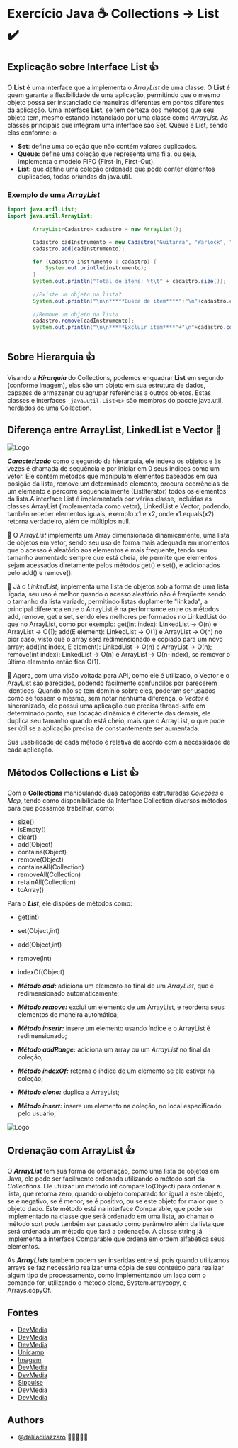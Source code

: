 # Exercício Java ☕ Collections -> **List**   ✔️

## Explicação sobre Interface List 👍

O **List** é uma interface que a implementa o *ArrayList* de uma classe. O **List** é quem garante a flexibilidade de uma aplicação, permitindo que o mesmo objeto possa ser instanciado de maneiras diferentes em pontos diferentes da aplicação.
Uma interface **List**, se tem certeza dos métodos que seu objeto tem, mesmo estando instanciado por uma classe como *ArrayList*. As classes principais que integram uma interface são Set, Queue e List, sendo elas conforme: o 

- **Set**: define uma coleção que não contém valores duplicados.
- **Queue:** define uma coleção que representa uma fila, ou seja, implementa o modelo FIFO (First-In, First-Out).
- **List:** que define uma coleção ordenada que pode conter elementos duplicados, todas oriundas da java.util.

### Exemplo de uma ***ArrayList*** 

```java
import java.util.List;
import java.util.ArrayList;
        
        ArrayList<Cadastro> cadastro = new ArrayList();

        Cadastro cadInstrumento = new Cadastro("Guitarra", "Warlock", "Tagima", "Preta");
        cadastro.add(cadInstrumento);

        for (Cadastro instrumento : cadastro) {
            System.out.println(instrumento);
        }
        System.out.println("Total de itens: \t\t" + cadastro.size());
        
        //Existe um objeto na lista?
        System.out.println("\n\n*****Busca de item****"+"\n"+cadastro.contains(cadInstrumento));
        
        //Remove um objeto da lista
        cadastro.remove(cadInstrumento);
        System.out.println("\n\n*****Excluir item****"+"\n"+cadastro.contains(cadInstrumento));
         
```


## Sobre Hierarquia 👍

Visando a ***Hirarquia*** do Collections, podemos enquadrar **List** em segundo (conforme imagem), elas são um objeto em sua estrutura de dados, capazes de armazenar ou agrupar referências a outros objetos. Estas classes e interfaces ``` java.util.List<E>``` são membros do pacote java.util, herdados de uma Collection.

## Diferença entre ArrayList, LinkedList e Vector 🙅


![Logo](https://www.devmedia.com.br/imagens/articles/268250/ArrayListI.png)

***Caracterizado*** como o segundo da hierarquia, ele indexa os objetos e às vezes é chamada de sequência e por iniciar em 0 seus indices como um vetor. Ele contém métodos que manipulam elementos baseados em sua posição da lista, remove um determinado elemento, procura ocorrências de um elemento e percorre sequencialmente (ListIterator) todos os elementos da lista.A interface List é implementada por várias classe, incluídas as classes ArrayList (implementada como vetor), LinkedList e Vector, podendo, tambén receber elementos iguais, exemplo x1 e x2, onde x1.equals(x2) retorna verdadeiro, além de múltiplos null. 

💢 O *ArrayList* implementa um Array dimensionada dinamicamente, uma lista de objetos em vetor, sendo seu uso de forma mais adequada em momentos que o acesso é aleatório aos elementos é mais frequente, tendo seu tamanho aumentado sempre que está cheia, ele permite que elementos sejam acessados diretamente pelos métodos get() e set(), e adicionados pelo add() e remove(). 

💢 Já o *LinkedList*, implementa uma lista de objetos sob a forma de uma lista ligada, seu uso é melhor quando o acesso aleatório não é freqüente sendo o tamanho da lista variado, permitindo listas duplamente "linkada", a principal diferença entre o ArrayList é na performance entre os métodos add, remove, get e set, sendo eles melhores performados no LinkedList do que no ArrayList, como por exemplo: get(int index): LinkedList -> O(n) e ArrayList -> O(1); add(E element): LinkedList -> O(1) e ArrayList -> O(n) no pior caso, visto que o array será redimensionado e copiado para um novo array; add(int index, E element): LinkedList -> O(n) e ArrayList -> O(n); remove(int index): LinkedList -> O(n) e ArrayList -> O(n-index), se remover o último elemento então fica O(1). 

💢 Agora, com uma visão voltada para API, como ele é utilizado, o Vector e o ArayList são parecidos, podendo fácilmente confundilos por parecerem identicos. Quando não se tem domínio sobre eles, poderam ser usados como se fossem o mesmo, sem notar nenhuma diferença, o *Vector* é sincronizado, ele possui uma aplicação  que precisa thread-safe em determinado ponto, sua locação dinâmica é diferente das demais, ele duplica seu tamanho quando está cheio, mais que o ArrayList, o que pode ser útil se a aplicação precisa de constantemente ser aumentada.

Sua usabilidade de cada método é relativa de acordo com a necessidade de cada aplicação.

## Métodos Collections e List 👍

Com o **Collections** manipulando duas categorias estruturadas *Coleções* e *Map*, tendo como disponibilidade da Interface Collection diversos métodos para que possamos trabalhar, como: 

- size()
- isEmpty()
- clear()
- add(Object)
- contains(Object)
- remove(Object)
- containsAll(Collection)
- removeAll(Collection)
- retainAll(Collection)
- toArray()

Para o ***List***, ele dispões de métodos como: 
- get(int) 
- set(Object,int) 
- add(Object,int)
- remove(int) 
- indexOf(Object)

- ***Método add:*** adiciona um elemento ao final de um *ArrayList*, que é redimensionado automaticamente;
- ***Método remove:*** exclui um elemento de um ArrayList, e reordena seus elementos de maneira automática;
- ***Método inserir:*** insere um elemento usando índice e o ArrayList é redimensionado;
- ***Método addRange:*** adiciona um array ou um *ArrayList* no final da coleção;
- ***Método indexOf:*** retorna o índice de um elemento se ele estiver na coleção;
- ***Método clone:*** duplica a ArrayList;
- ***Método insert:*** insere um elemento na coleção, no local especificado pelo usuário;


![Logo](https://digaotutoriais.files.wordpress.com/2016/04/sem-tc3adtulo.jpg)

## Ordenação com ArrayList 👍

O ***ArrayList*** tem sua forma de ordenação, como uma lista de objetos em Java, ele pode ser facilmente ordenada utilizando o método sort da *Collections*. Ele utilizar um método int compareTo(Object) para ordenar a lista, que retorna zero, quando o objeto comparado for igual a este objeto, se é negativo, se é menor, se é positivo, ou se este objeto for maior que o objeto dado. Este método está na interface Comparable, que pode ser implementado na classe que será ordenado em uma lista, ao chamar o método sort pode também ser passado como parâmetro além da lista que será ordenada um método que fará a ordenação. A classe string já implementa a interface Comparable que ordena em ordem alfabética seus elementos.

As ***ArrayLists*** também podem ser inseridas entre si, pois quando utilizamos arrays se faz necessário realizar uma cópia de seu conteúdo para realizar algum tipo de processamento, como implementando um laço com o comando for, utilizando o método clone, System.arraycopy, e Arrays.copyOf.

## Fontes

- [DevMedia](https://www.devmedia.com.br/java-collections-set-list-e-iterator/29637)
- [DevMedia](https://www.devmedia.com.br/explorando-a-classe-arraylist-no-java/24298)
- [DevMedia](https://www.devmedia.com.br/colecoes-em-java-list/6026)
- [Unicamp](https://www.ic.unicamp.br/~vanini/mc202/apresentacoes/Collections.pdf)
- [Imagem](https://digaotutoriais.wordpress.com/2016/04/08/introducao-as-colection-em-java/)
- [DevMedia](https://www.devmedia.com.br/diferenca-entre-arraylist-vector-e-linkedlist-em-java/29162)
- [DevMedia](https://www.devmedia.com.br/exemplos-com-arraylists-e-suas-propriedades-e-metodos-colecoes-estrutura-da-linguagem-parte-2/19255)
- [Sippulse](https://www.sippulse.com/ordenando-lista-de-objetos-em-java/#:~:text=Uma%20lista%20de%20objetos%20em%20Java%20pode%20ser%20facilmente%20ordenada,lista%20para%20ver%20sua%20ordem.)
- [DevMedia](https://www.devmedia.com.br/copiando-o-conteudo-de-um-array-em-java/26732)
- [DevMedia](https://www.devmedia.com.br/visao-geral-da-interface-collection-em-java/25822)


## Authors

- [@daliladilazzaro](https://www.github.com/daliladilazzaro) 🧟‍♀️💖👩‍💻


